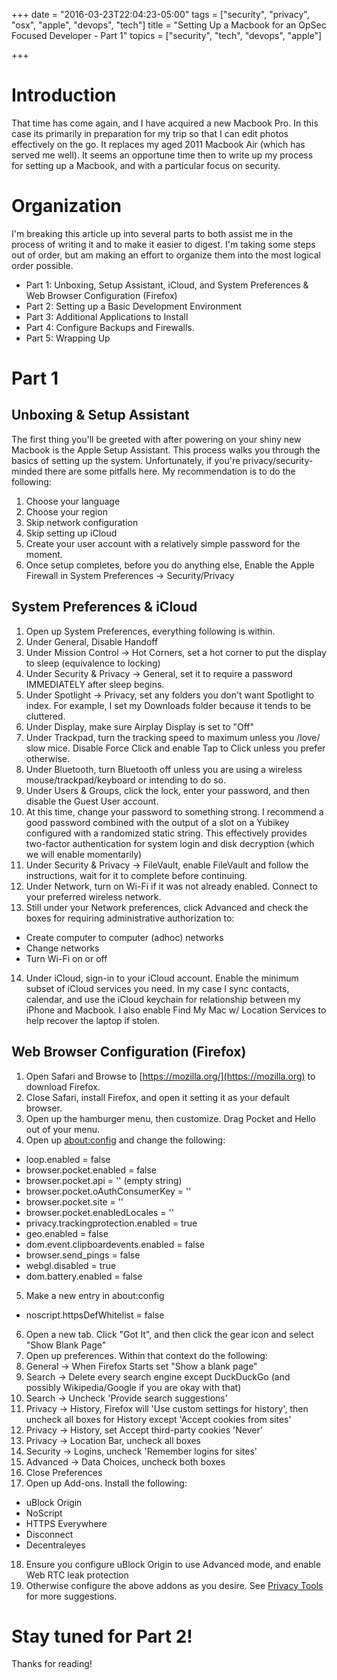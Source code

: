 +++
date = "2016-03-23T22:04:23-05:00"
tags = ["security", "privacy", "osx", "apple", "devops", "tech"]
title = "Setting Up a Macbook for an OpSec Focused Developer - Part 1"
topics = ["security", "tech", "devops", "apple"]

+++


# Introduction

That time has come again, and I have acquired a new Macbook Pro.  In
this case its primarily in preparation for my trip so that I can edit
photos effectively on the go.  It replaces my aged 2011 Macbook Air
(which has served me well).  It seems an opportune time then to write up
my process for setting up a Macbook, and with a particular focus on
security.

# Organization

I'm breaking this article up into several parts to both assist me in the
process of writing it and to make it easier to digest.  I'm taking some
steps out of order, but am making an effort to organize them into the
most logical order possible.

* Part 1: Unboxing, Setup Assistant, iCloud, and System Preferences & Web Browser Configuration (Firefox)
* Part 2: Setting up a Basic Development Environment
* Part 3: Additional Applications to Install
* Part 4: Configure Backups and Firewalls.
* Part 5: Wrapping Up

# Part 1
## Unboxing & Setup Assistant

The first thing you'll be greeted with after powering on your shiny new
Macbook is the Apple Setup Assistant.  This process walks you through
the basics of setting up the system.  Unfortunately, if you're
privacy/security-minded there are some pitfalls here.  My recommendation
is to do the following:

1. Choose your language
2. Choose your region
3. Skip network configuration
4. Skip setting up iCloud
5. Create your user account with a relatively simple password for the
   moment.
6. Once setup completes, before you do anything else, Enable the Apple
   Firewall in System Preferences -> Security/Privacy

## System Preferences & iCloud

1. Open up System Preferences, everything following is within.
2. Under General, Disable Handoff
3. Under Mission Control -> Hot Corners, set a hot corner to put the display to sleep (equivalence to locking)
4. Under Security & Privacy -> General, set it to require a password IMMEDIATELY after sleep begins.
5. Under Spotlight -> Privacy, set any folders you don't want Spotlight to index.  For example, I set my Downloads folder because it tends to be cluttered.
6. Under Display, make sure Airplay Display is set to "Off"
7. Under Trackpad, turn the tracking speed to maximum unless you /love/ slow mice. Disable Force Click and enable Tap to Click unless you prefer otherwise.
8. Under Bluetooth, turn Bluetooth off unless you are using a wireless mouse/trackpad/keyboard or intending to do so.
9. Under Users & Groups, click the lock, enter your password, and then disable the Guest User account.
10. At this time, change your password to something strong.  I recommend a good password combined with the output of a slot on a Yubikey configured with a randomized static string. This effectively provides two-factor authentication for system login and disk decryption (which we will enable momentarily)
11. Under Security & Privacy -> FileVault, enable FileVault and follow the instructions, wait for it to complete before continuing.
12. Under Network, turn on Wi-Fi if it was not already enabled.  Connect to your preferred wireless network.
13. Still under your Network preferences, click Advanced and check the boxes for requiring administrative authorization to:
  - Create computer to computer (adhoc) networks
  - Change networks
  - Turn Wi-Fi on or off
14. Under iCloud, sign-in to your iCloud account.  Enable the minimum subset of iCloud services you need.  In my case I sync contacts, calendar, and use the iCloud keychain for relationship between my iPhone and Macbook.  I also enable Find My Mac w/ Location Services to help recover the laptop if stolen.

## Web Browser Configuration (Firefox)

1. Open Safari and Browse to [https://mozilla.org/](https://mozilla.org) to download Firefox.
2. Close Safari, install Firefox, and open it setting it as your default browser.
3. Open up the hamburger menu, then customize.  Drag Pocket and Hello out of your menu.
4. Open up [about:config](about:config) and change the following:
  - loop.enabled = false
  - browser.pocket.enabled = false
  - browser.pocket.api = '' (empty string)
  - browser.pocket.oAuthConsumerKey = ''
  - browser.pocket.site = ''
  - browser.pocket.enabledLocales = ''
  - privacy.trackingprotection.enabled = true
  - geo.enabled = false
  - dom.event.clipboardevents.enabled = false
  - browser.send_pings = false
  - webgl.disabled = true
  - dom.battery.enabled = false
5. Make a new entry in about:config
  - noscript.httpsDefWhitelist = false
6. Open a new tab.  Click "Got It", and then click the gear icon and select "Show Blank Page"
7. Open up preferences.  Within that context do the following:
8. General -> When Firefox Starts set "Show a blank page"
9. Search -> Delete every search engine except DuckDuckGo (and possibly Wikipedia/Google if you are okay with that)
10. Search -> Uncheck 'Provide search suggestions'
11. Privacy -> History, Firefox will 'Use custom settings for history', then uncheck all boxes for History except 'Accept cookies from sites'
12. Privacy -> History, set Accept third-party cookies 'Never'
13. Privacy -> Location Bar, uncheck all boxes
14. Security -> Logins, uncheck 'Remember logins for sites'
15. Advanced -> Data Choices, uncheck both boxes
16. Close Preferences
17. Open up Add-ons.  Install the following:
  - uBlock Origin
  - NoScript
  - HTTPS Everywhere
  - Disconnect
  - Decentraleyes
18. Ensure you configure uBlock Origin to use Advanced mode, and enable Web RTC leak protection
19. Otherwise configure the above addons as you desire.  See [Privacy Tools](https://privacytools.io) for more suggestions.


# Stay tuned for Part 2!

Thanks for reading!
